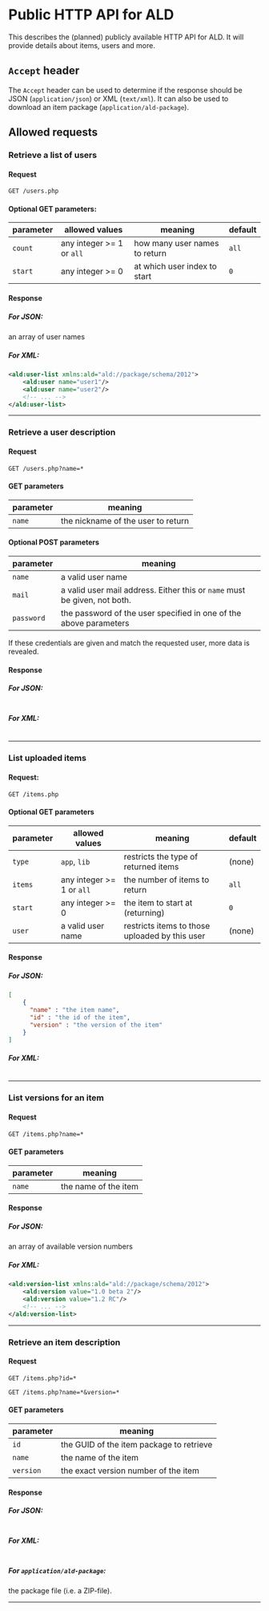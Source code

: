 # Public HTTP API for ALD
This describes the (planned) publicly available HTTP API for ALD. It will provide details about items, users and more.

## `Accept` header
The `Accept` header can be used to determine if the response should be JSON (`application/json`) or XML (`text/xml`).
It can also be used to download an item package (`application/ald-package`).

## Allowed requests
### Retrieve a list of users
#### Request
`GET /users.php`

#### Optional GET parameters:

parameter   | allowed values              | meaning                       | default
------------|-----------------------------|-------------------------------|---------
`count`     | any integer >= 1 or `all`   | how many user names to return | `all`
`start`     | any integer >= 0            | at which user index to start  | `0`

#### Response
##### For JSON:
an array of user names

##### For XML:
```xml
<ald:user-list xmlns:ald="ald://package/schema/2012">
    <ald:user name="user1"/>
    <ald:user name="user2"/>
    <!-- ... -->
</ald:user-list>
```
***

### Retrieve a user description
#### Request
`GET /users.php?name=*`

#### GET parameters

parameter | meaning
----------|------------------------------------
`name`    | the nickname of the user to return

#### Optional POST parameters

parameter | meaning
----------|--------------------------------------------------------------
`name`    | a valid user name
`mail`    | a valid user mail address. Either this or `name` must be given, not both.
`password`| the password of the user specified in one of the above parameters

If these credentials are given and match  the requested user, more data is revealed.

#### Response
##### For JSON:
```json

```

##### For XML:
```xml

```
***

### List uploaded items
#### Request:

`GET /items.php`

#### Optional GET parameters
parameter | allowed values           | meaning                                        | default
----------|--------------------------|------------------------------------------------|----------------
`type`    | `app`, `lib`             | restricts the type of returned items           | (none)
`items`   | any integer >= 1 or `all`| the number of items to return                  | `all`
`start`   | any integer >= 0         | the item to start at (returning)               | `0`
`user`    | a valid user name        | restricts items to those uploaded by this user | (none)

#### Response
##### For JSON:
```json
[
    {
      "name" : "the item name",
      "id" : "the id of the item",
      "version" : "the version of the item"
    }
]
```

##### For XML:
```xml

```
***

### List versions for an item
#### Request
`GET /items.php?name=*`

#### GET parameters
parameter | meaning
----------|------------------------
`name`    | the name of the item

#### Response
##### For JSON:
an array of available version numbers

##### For XML:
```xml
<ald:version-list xmlns:ald="ald://package/schema/2012">
    <ald:version value="1.0 beta 2"/>
    <ald:version value="1.2 RC"/>
    <!-- ... -->
</ald:version-list>
```
***

### Retrieve an item description
#### Request
`GET /items.php?id=*`

`GET /items.php?name=*&version=*`

#### GET parameters
parameter | meaning
----------|-----------------------------------------
`id`      | the GUID of the item package to retrieve
`name`    | the name of the item
`version` | the exact version number of the item

#### Response
##### For JSON:
```json

```

##### For XML:
```xml

```

##### For `application/ald-package`:
the package file (i.e. a ZIP-file).
***